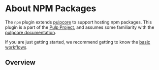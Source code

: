 # About NPM Packages

The `npm` plugin extends [pulpcore](https://pypi.python.org/pypi/pulpcore/) to support
hosting npm packages. This plugin is a part of the [Pulp Project](https://pulpproject.org),
and assumes some familiarity with the [pulpcore documentation](https://pulpproject.org/user/).

If you are just getting started, we recommend getting to know the [basic workflows](site:pulp_npm/docs/user/guides/sync.md).

## Overview

